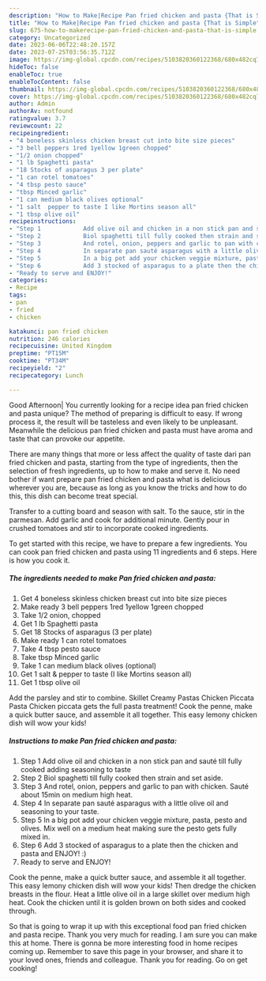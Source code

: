 ```yaml
---
description: "How to Make|Recipe Pan fried chicken and pasta {That is Simple"
title: "How to Make|Recipe Pan fried chicken and pasta {That is Simple"
slug: 675-how-to-makerecipe-pan-fried-chicken-and-pasta-that-is-simple
category: Uncategorized
date: 2023-06-06T22:48:20.157Z
date: 2023-07-25T03:56:35.712Z
image: https://img-global.cpcdn.com/recipes/5103820360122368/680x482cq70/pan-fried-chicken-and-pasta-recipe-main-photo.jpg
hideToc: false
enableToc: true
enableTocContent: false
thumbnail: https://img-global.cpcdn.com/recipes/5103820360122368/680x482cq70/pan-fried-chicken-and-pasta-recipe-main-photo.jpg
cover: https://img-global.cpcdn.com/recipes/5103820360122368/680x482cq70/pan-fried-chicken-and-pasta-recipe-main-photo.jpg
author: Admin
authorAv: notfound
ratingvalue: 3.7
reviewcount: 22
recipeingredient:
- "4 boneless skinless chicken breast cut into bite size pieces"
- "3 bell peppers 1red 1yellow 1green chopped"
- "1/2 onion chopped"
- "1 lb Spaghetti pasta"
- "18 Stocks of asparagus 3 per plate"
- "1 can rotel tomatoes"
- "4 tbsp pesto sauce"
- "tbsp Minced garlic"
- "1 can medium black olives optional"
- "1 salt  pepper to taste I like Mortins season all"
- "1 tbsp olive oil"
recipeinstructions:
- "Step 1            Add olive oil and chicken in a non stick pan and sauté till fully cooked adding seasoning to taste"
- "Step 2            Biol spaghetti till fully cooked then strain and set aside."
- "Step 3            And rotel, onion, peppers and garlic to pan with chicken. Sauté about 15min on medium high heat."
- "Step 4            In separate pan sauté asparagus with a little olive oil and seasoning to your taste."
- "Step 5            In a big pot add your chicken veggie mixture, pasta, pesto and olives. Mix well on a medium heat making sure the pesto gets fully mixed in."
- "Step 6            Add 3 stocked of asparagus to a plate then the chicken and pasta and ENJOY! :)"
- "Ready to serve and ENJOY!"
categories:
- Recipe
tags:
- pan
- fried
- chicken

katakunci: pan fried chicken 
nutrition: 246 calories
recipecuisine: United Kingdom
preptime: "PT15M"
cooktime: "PT34M"
recipeyield: "2"
recipecategory: Lunch

---
```



Good Afternoon| You currently looking for a recipe idea pan fried chicken and pasta unique? The method of preparing is difficult to easy. If wrong process it, the result will be tasteless and even likely to be unpleasant. Meanwhile the delicious pan fried chicken and pasta must have aroma and taste that can provoke our appetite.






There are many things that more or less affect the quality of taste dari pan fried chicken and pasta, starting from the type of ingredients, then the selection of fresh ingredients, up to how to make and serve it. No need bother if want prepare pan fried chicken and pasta what is delicious wherever you are, because as long as you know the tricks and how to do this, this dish can become treat  special.


Transfer to a cutting board and season with salt. To the sauce, stir in the parmesan. Add garlic and cook for additional minute. Gently pour in crushed tomatoes and stir to incorporate cooked ingredients.


To get started with this recipe, we have to prepare a few ingredients. You can cook pan fried chicken and pasta using 11 ingredients and 6 steps. Here is how you cook it.

<!--inarticleads1-->

##### The ingredients needed to make Pan fried chicken and pasta:

1. Get 4 boneless skinless chicken breast cut into bite size pieces
1. Make ready 3 bell peppers 1red 1yellow 1green chopped
1. Take 1/2 onion, chopped
1. Get 1 lb Spaghetti pasta
1. Get 18 Stocks of asparagus (3 per plate)
1. Make ready 1 can rotel tomatoes
1. Take 4 tbsp pesto sauce
1. Take tbsp Minced garlic
1. Take 1 can medium black olives (optional)
1. Get 1 salt &amp; pepper to taste (I like Mortins season all)
1. Get 1 tbsp olive oil


Add the parsley and stir to combine. Skillet Creamy Pastas Chicken Piccata Pasta Chicken piccata gets the full pasta treatment! Cook the penne, make a quick butter sauce, and assemble it all together. This easy lemony chicken dish will wow your kids! 

<!--inarticleads2-->

##### Instructions to make Pan fried chicken and pasta:

1. Step 1            Add olive oil and chicken in a non stick pan and sauté till fully cooked adding seasoning to taste
1. Step 2            Biol spaghetti till fully cooked then strain and set aside.
1. Step 3            And rotel, onion, peppers and garlic to pan with chicken. Sauté about 15min on medium high heat.
1. Step 4            In separate pan sauté asparagus with a little olive oil and seasoning to your taste.
1. Step 5            In a big pot add your chicken veggie mixture, pasta, pesto and olives. Mix well on a medium heat making sure the pesto gets fully mixed in.
1. Step 6            Add 3 stocked of asparagus to a plate then the chicken and pasta and ENJOY! :)
1. Ready to serve and ENJOY!

Cook the penne, make a quick butter sauce, and assemble it all together. This easy lemony chicken dish will wow your kids! Then dredge the chicken breasts in the flour. Heat a little olive oil in a large skillet over medium high heat. Cook the chicken until it is golden brown on both sides and cooked through. 

So that is going to wrap it up with this exceptional food pan fried chicken and pasta recipe. Thank you very much for reading. I am sure you can make this at home. There is gonna be more interesting food in home recipes coming up. Remember to save this page in your browser, and share it to your loved ones, friends and colleague. Thank you for reading. Go on get cooking!
